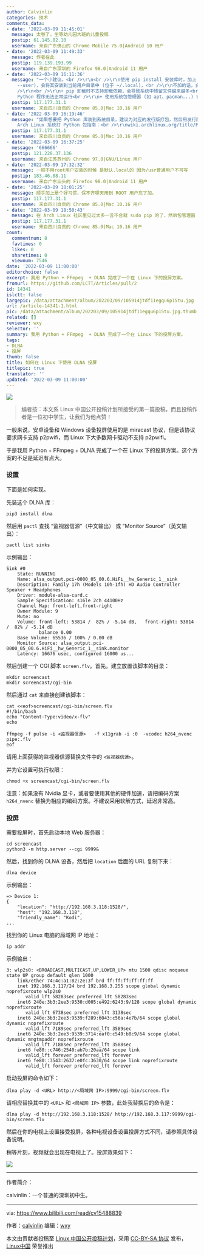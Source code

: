```yaml
---
author: Calvinlin
categories: 技术
comments_data:
- date: '2022-03-09 11:45:01'
  message: 太卷了，坐等幼儿园大班的儿童投稿
  postip: 61.145.82.10
  username: 来自广东佛山的 Chrome Mobile 75.0|Android 10 用户
- date: '2022-03-09 11:49:33'
  message: 作者在此
  postip: 119.139.193.99
  username: 来自广东深圳的 Firefox 98.0|Android 11 用户
- date: '2022-03-09 16:11:36'
  message: "一个小建议。<br />\r\n<br />\r\n使用 pip install 安装库时，加上 --user 参数 (即: pip install
    --user)，会将其安装到当前用户目录中 (位于 ~/.local)，<br />\r\n不加的话，会安装到系统目录 (位于 /usr)，会有什么后果呢？<br
    />\r\n<br />\r\n+ pip 卸载时不支持卸载依赖，会导致系统中残留文件越来越多<br />\r\n+ 可能会覆盖系统中已有的文件，造成部分
    Python 程序无法正常运行<br />\r\n+ 使用系统包管理器 (如 apt、pacman...) 安装、升级软件包时可能会出错"
  postip: 117.177.31.1
  username: 来自四川自贡的 Chrome 85.0|Mac 10.16 用户
- date: '2022-03-09 16:19:46'
  message: "如果想要把 Python 库装到系统目录，建议为对应的发行版打包，然后用发行版的包管理器进行管理。<br />\r\n<br />\r\n比如
    Arch Linux 系统打 Python 包指南：<br />\r\nwiki.archlinux.org/title/Python_package_guidelines"
  postip: 117.177.31.1
  username: 来自四川自贡的 Chrome 85.0|Mac 10.16 用户
- date: '2022-03-09 16:37:25'
  message: '666666'
  postip: 121.228.37.136
  username: 来自江苏苏州的 Chrome 97.0|GNU/Linux 用户
- date: '2022-03-09 17:32:32'
  message: 一般不用root用户安装的时候 是默认.local的 因为/usr普通用户不可写
  postip: 183.46.88.11
  username: 来自广东汕头的 Firefox 98.0|Android 11 用户
- date: '2022-03-09 18:01:25'
  message: 顺手加上是个好习惯，保不齐哪天用到 ROOT 用户忘了加。
  postip: 117.177.31.1
  username: 来自四川自贡的 Chrome 85.0|Mac 10.16 用户
- date: '2022-03-09 18:50:43'
  message: 在 Arch Linux 社区里见过太多一言不合就 sudo pip 的了，然后包管理器 (pacman) 也跟着出问题。
  postip: 117.177.31.1
  username: 来自四川自贡的 Chrome 85.0|Mac 10.16 用户
count:
  commentnum: 8
  favtimes: 0
  likes: 0
  sharetimes: 0
  viewnum: 7546
date: '2022-03-09 11:00:00'
editorchoice: false
excerpt: 我用 Python + FFmpeg  + DLNA 完成了一个在 Linux 下的投屏方案。
fromurl: https://github.com/LCTT/Articles/pull/2
id: 14341
islctt: false
largepic: /data/attachment/album/202203/09/105914jtdf11egqu6p15tu.jpg
url: /article-14341-1.html
pic: /data/attachment/album/202203/09/105914jtdf11egqu6p15tu.jpg.thumb.jpg
related: []
reviewer: wxy
selector: ''
summary: 我用 Python + FFmpeg  + DLNA 完成了一个在 Linux 下的投屏方案。
tags:
- DLNA
- 投屏
thumb: false
title: 如何在 Linux 下使用 DLNA 投屏
titlepic: true
translator: ''
updated: '2022-03-09 11:00:00'
---
```


![](/data/attachment/album/202203/09/105914jtdf11egqu6p15tu.jpg)



> 
> 编者按：本文系 Linux 中国公开投稿计划所接受的第一篇投稿，而且投稿作者是一位初中学生，让我们为他点赞！
> 
> 
> 


一般来说，安卓设备和 Windows 设备投屏使用的是 miracast 协议，但是该协议要求网卡支持 p2pwifi，而 Linux 下大多数网卡驱动不支持 p2pwifi。


于是我用 Python + FFmpeg + DLNA 完成了一个在 Linux 下的投屏方案。这个方案的不足是延迟有点大。


### 设置


下面是如何实现。


先装这个 DLNA 库：



```
pip3 install dlna

```

然后用 `pactl` 查找 “监视器信源”（中文输出） 或 “Monitor Source”（英文输出）：



```
pactl list sinks

```

示例输出：



```
Sink #0
	State: RUNNING
	Name: alsa_output.pci-0000_05_00.6.HiFi__hw_Generic_1__sink
	Description: Family 17h (Models 10h-1fh) HD Audio Controller Speaker + Headphones
	Driver: module-alsa-card.c
	Sample Specification: s16le 2ch 44100Hz
	Channel Map: front-left,front-right
	Owner Module: 9
	Mute: no
	Volume: front-left: 53814 /  82% / -5.14 dB,   front-right: 53814 /  82% / -5.14 dB
	        balance 0.00
	Base Volume: 65536 / 100% / 0.00 dB
	Monitor Source: alsa_output.pci-0000_05_00.6.HiFi__hw_Generic_1__sink.monitor
	Latency: 16676 usec, configured 16000 us...

```

然后创建一个 CGI 脚本 `screen.flv`。首先。建立放置该脚本的目录：



```
mkdir screencast
mkdir screencast/cgi-bin

```

然后通过 `cat` 来直接创建该脚本：



```
cat <<eof>screencast/cgi-bin/screen.flv
#!/bin/bash
echo "Content-Type:video/x-flv"
echo

ffmpeg -f pulse -i <监视器信源>   -f x11grab -i :0  -vcodec h264_nvenc  pipe:.flv
eof

```

请用上面获得的监视器信源替换文件中的 `<监视器信源>`。


并为它设置可执行权限：



```
chmod +x screencast/cgi-bin/screen.flv 

```

注意：如果没有 Nvidia 显卡，或者要使用其他的硬件加速，请把编码方案 `h264_nvenc` 替换为相应的编码方案。不建议采用软解方式，延迟非常高。


### 投屏


需要投屏时，首先启动本地 Web 服务器：



```
cd screencast
python3 -m http.server --cgi 9999&

```

然后，找到你的 DLNA 设备，然后把 `location` 后面的 URL 复制下来：



```
dlna device

```

示例输出：



```
=> Device 1:
{
    "location": "http://192.168.3.118:1528/",
    "host": "192.168.3.118",
    "friendly_name": "Kodi",
...

```

找到你的 Linux 电脑的局域网 IP 地址：



```
ip addr

```

示例输出：



```
3: wlp2s0: <BROADCAST,MULTICAST,UP,LOWER_UP> mtu 1500 qdisc noqueue state UP group default qlen 1000
    link/ether 74:4c:a1:82:2e:3f brd ff:ff:ff:ff:ff:ff
    inet 192.168.3.117/24 brd 192.168.3.255 scope global dynamic noprefixroute wlp2s0
       valid_lft 58283sec preferred_lft 58283sec
    inet6 240e:3b3:2ee3:9530:d005:e492:6243:9/128 scope global dynamic noprefixroute 
       valid_lft 6738sec preferred_lft 3138sec
    inet6 240e:3b3:2ee3:9539:f289:6043:c56a:4e7b/64 scope global dynamic noprefixroute 
       valid_lft 7189sec preferred_lft 3589sec
    inet6 240e:3b3:2ee3:9539:3714:eaf0:c549:b8c9/64 scope global dynamic mngtmpaddr noprefixroute 
       valid_lft 7188sec preferred_lft 3588sec
    inet6 fe80::c746:2540:ab7b:20aa/64 scope link 
       valid_lft forever preferred_lft forever
    inet6 fe80::3543:2637:e0fc:3630/64 scope link noprefixroute 
       valid_lft forever preferred_lft forever

```

启动投屏的命令如下：



```
dlna play -d <URL> http://<局域网 IP>:9999/cgi-bin/screen.flv

```

请相应替换其中的 `<URL>` 和 `<局域网 IP>` 参数，此处我替换后的命令是：



```
dlna play -d http://192.168.3.118:1528/ http://192.168.3.117:9999/cgi-bin/screen.flv

```

然后在你的电视上设置接受投屏，各种电视设备设置投屏方式不同，请参照具体设备说明。


稍等片刻，视频就会出现在电视上了。投屏效果如下：


![](/data/attachment/album/202203/09/105924fhgh0z00k0930sc9.jpg)




---


作者简介：


calvinlin：一个普通的深圳初中生。




---


via: <https://www.bilibili.com/read/cv15488839>


作者：[calvinlin](https://space.bilibili.com/525982547) 编辑：[wxy](https://github.com/wxy)


本文由贡献者投稿至 [Linux 中国公开投稿计划](https://github.com/LCTT/Articles/)，采用 [CC-BY-SA 协议](https://creativecommons.org/licenses/by-sa/4.0/deed.zh) 发布，[Linux中国](https://linux.cn/) 荣誉推出